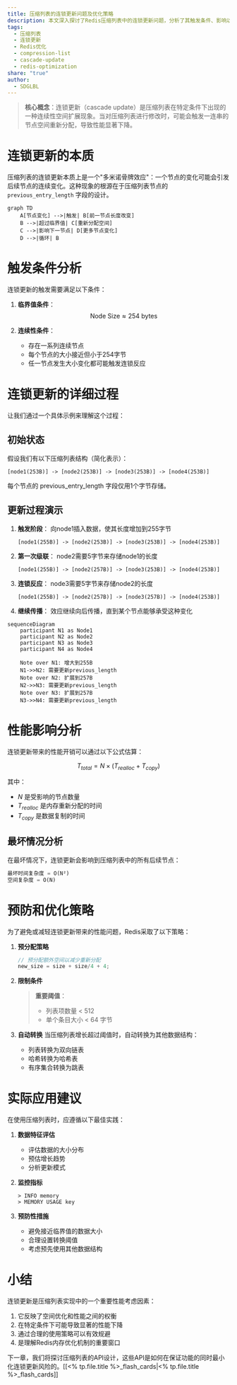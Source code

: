 ```yaml
---
title: 压缩列表的连锁更新问题及优化策略
description: 本文深入探讨了Redis压缩列表中的连锁更新问题，分析了其触发条件、影响以及优化策略，并提供了代码示例和性能评估。旨在帮助读者理解和避免此类问题。
tags:
  - 压缩列表
  - 连锁更新
  - Redis优化
  - compression-list
  - cascade-update
  - redis-optimization
share: "true"
author:
  - SDGLBL
---
```




> **核心概念**：连锁更新（cascade update）是压缩列表在特定条件下出现的一种连续性空间扩展现象。当对压缩列表进行修改时，可能会触发一连串的节点空间重新分配，导致性能显著下降。

# 连锁更新的本质

压缩列表的连锁更新本质上是一个"多米诺骨牌效应"：一个节点的变化可能会引发后续节点的连续变化。这种现象的根源在于压缩列表节点的 `previous_entry_length` 字段的设计。

```mermaid
graph TD
    A[节点变化] -->|触发| B[前一节点长度改变]
    B -->|超过临界值| C[重新分配空间]
    C -->|影响下一节点| D[更多节点变化]
    D -->|循环| B
```

# 触发条件分析

连锁更新的触发需要满足以下条件：

1. **临界值条件**：
   $$
   \text{Node Size} \approx 254 \text{ bytes}
   $$

2. **连续性条件**：
   - 存在一系列连续节点
   - 每个节点的大小接近但小于254字节
   - 任一节点发生大小变化都可能触发连锁反应

# 连锁更新的详细过程

让我们通过一个具体示例来理解这个过程：

## 初始状态
假设我们有以下压缩列表结构（简化表示）：

```
[node1(253B)] -> [node2(253B)] -> [node3(253B)] -> [node4(253B)]
```

每个节点的 previous_entry_length 字段仅用1个字节存储。

## 更新过程演示

1. **触发阶段**：
   向node1插入数据，使其长度增加到255字节
   ```
   [node1(255B)] -> [node2(253B)] -> [node3(253B)] -> [node4(253B)]
   ```

2. **第一次级联**：
   node2需要5字节来存储node1的长度
   ```
   [node1(255B)] -> [node2(257B)] -> [node3(253B)] -> [node4(253B)]
   ```

3. **连锁反应**：
   node3需要5字节来存储node2的长度
   ```
   [node1(255B)] -> [node2(257B)] -> [node3(257B)] -> [node4(253B)]
   ```

4. **继续传播**：
   效应继续向后传播，直到某个节点能够承受这种变化

```mermaid
sequenceDiagram
    participant N1 as Node1
    participant N2 as Node2
    participant N3 as Node3
    participant N4 as Node4
    
    Note over N1: 增大到255B
    N1->>N2: 需要更新previous_length
    Note over N2: 扩展到257B
    N2->>N3: 需要更新previous_length
    Note over N3: 扩展到257B
    N3->>N4: 需要更新previous_length
```

# 性能影响分析

连锁更新带来的性能开销可以通过以下公式估算：

$$
T_{total} = N \times (T_{realloc} + T_{copy})
$$

其中：
- $N$ 是受影响的节点数量
- $T_{realloc}$ 是内存重新分配的时间
- $T_{copy}$ 是数据复制的时间

## 最坏情况分析

在最坏情况下，连锁更新会影响到压缩列表中的所有后续节点：

```python
最坏时间复杂度 = O(N²)
空间复杂度 = O(N)
```

# 预防和优化策略

为了避免或减轻连锁更新带来的性能问题，Redis采取了以下策略：

1. **预分配策略**
   ```c
   // 预分配额外空间以减少重新分配
   new_size = size + size/4 + 4;
   ```

2. **限制条件**
   > **重要阈值**：
   > - 列表项数量 < 512
   > - 单个条目大小 < 64 字节

3. **自动转换**
   当压缩列表增长超过阈值时，自动转换为其他数据结构：
   - 列表转换为双向链表
   - 哈希转换为哈希表
   - 有序集合转换为跳表

# 实际应用建议

在使用压缩列表时，应遵循以下最佳实践：

1. **数据特征评估**
   - 评估数据的大小分布
   - 预估增长趋势
   - 分析更新模式

2. **监控指标**
   ```redis
   > INFO memory
   > MEMORY USAGE key
   ```

3. **预防性措施**
   - 避免接近临界值的数据大小
   - 合理设置转换阈值
   - 考虑预先使用其他数据结构

# 小结

连锁更新是压缩列表实现中的一个重要性能考虑因素：

1. 它反映了空间优化和性能之间的权衡
2. 在特定条件下可能导致显著的性能下降
3. 通过合理的使用策略可以有效规避
4. 是理解Redis内存优化机制的重要窗口

下一章，我们将探讨压缩列表的API设计，这些API是如何在保证功能的同时最小化连锁更新风险的。[[<% tp.file.title %>_flash_cards|<% tp.file.title %>_flash_cards]]